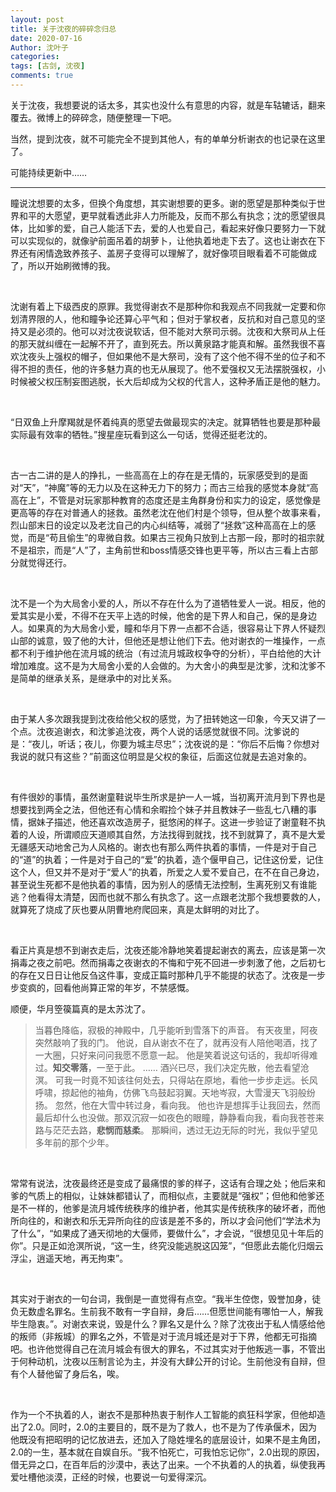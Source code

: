 ```yaml
---
layout: post
title: 关于沈夜的碎碎念归总
date: 2020-07-16
Author: 沈叶子
categories: 
tags: [古剑, 沈夜]
comments: true
--- 
```


关于沈夜，我想要说的话太多，其实也没什么有意思的内容，就是车轱辘话，翻来覆去。微博上的碎碎念，随便整理一下吧。

当然，提到沈夜，就不可能完全不提到其他人，有的单单分析谢衣的也记录在这里了。

可能持续更新中……

*********
瞳说沈想要的太多，但换个角度想，其实谢想要的更多。谢的愿望是那种类似于世界和平的大愿望，更早就看透此非人力所能及，反而不那么有执念；沈的愿望很具体，比如爹的爱，自己人能活下去，爱的人也爱自己，看起来好像只要努力一下就可以实现似的，就像驴前面吊着的胡萝卜，让他执着地走下去了。这也让谢衣在下界还有闲情逸致养孩子、盖房子变得可以理解了，就好像项目眼看着不可能做成了，所以开始刷微博的我。

<br/>

沈谢有着上下级西皮的原罪。我觉得谢衣不是那种你和我观点不同我就一定要和你划清界限的人，他和瞳争论还算心平气和；但对于掌权者，反抗和对自己意见的坚持又是必须的。他可以对沈夜说软话，但不能对大祭司示弱。沈夜和大祭司从上任的那天就纠缠在一起解不开了，直到死去。所以黄泉路才能真和解。虽然我很不喜欢沈夜头上强权的帽子，但如果他不是大祭司，没有了这个他不得不坐的位子和不得不担的责任，他的许多魅力真的也无从展现了。他不爱强权又无法摆脱强权，小时候被父权压制妄图逃脱，长大后却成为父权的代言人，这种矛盾正是他的魅力。

<br/>

“日双鱼上升摩羯就是怀着纯真的愿望去做最现实的决定。就算牺牲也要是那种最实际最有效率的牺牲。”搜星座玩看到这么一句话，觉得还挺老沈的。 ​​​​

<br/>

古一古二讲的是人的挣扎，一些高高在上的存在是无情的，玩家感受到的是面对“天”，“神魔”等的无力以及在这种无力下的努力；而古三给我的感觉本身就“高高在上”，不管是对玩家那种教育的态度还是主角群身份和实力的设定，感觉像是更高等的存在对普通人的拯救。虽然老沈在他们村是个领导，但从整个故事来看，烈山部末日的设定以及老沈自己的内心纠结等，减弱了“拯救”这种高高在上的感觉，而是“苟且偷生”的卑微自救。如果古三视角只放到上古那一段，那时的祖宗就不是祖宗，而是“人”了，主角前世和boss情感交锋也更平等，所以古三看上古部分就觉得还行。

<br/>

沈不是一个为大局舍小爱的人，所以不存在什么为了道牺牲爱人一说。相反，他的爱其实是小爱，不得不在天平上选的时候，他舍的是下界人和自己，保的是身边人。如果真的为大局舍小爱，瞳和华月下界一点都不合适，很容易让下界人怀疑烈山部的诚意，毁了他的大计，但他还是想让他们下去。他对谢衣的一堆操作，一点都不利于维护他在流月城的统治（有过流月城政权争夺的分析），平白给他的大计增加难度。这不是为大局舍小爱的人会做的。为大舍小的典型是沈爹，沈和沈爹不是简单的继承关系，是继承中的对比关系。

<br/>

由于某人多次跟我提到沈夜给他父权的感觉，为了扭转她这一印象，今天又讲了一个点。沈夜追谢衣，和沈爹追沈夜，两个人说的话感觉就很不同。沈爹说的是：“夜儿，听话；夜儿，你要为城主尽忠”；沈夜说的是：“你后不后悔？你想对我说的就只有这些？”前面这位明显是父权的象征，后面这位就是去追对象的。

<br/>

有件很妙的事情，虽然谢童鞋说毕生所求是护一人一城，当初离开流月到下界也是想要找到两全之法，但他还有心情和余暇捡个妹子并且教妹子一些乱七八糟的事情，据妹子描述，他还喜欢改造房子，挺悠闲的样子。这进一步验证了谢童鞋不执着的人设，所谓顺应天道顺其自然，方法找得到就找，找不到就算了，真不是大爱无疆感天动地舍己为人风格的。谢衣也有那么两件执着的事情，一件是对于自己的“道”的执着；一件是对于自己的“爱”的执着，造个偃甲自己，记住这份爱，记住这个人，但又并不是对于“爱人”的执着，所爱之人爱不爱自己，在不在自己身边，甚至说生死都不是他执着的事情，因为别人的感情无法控制，生离死别又有谁能逃？他看得太清楚，因而也就不那么有执念了。这一点跟老沈那个我想要救的人，就算死了烧成了灰也要从阴曹地府爬回来，真是太鲜明的对比了。

<br/>

看正片真是想不到谢衣走后，沈夜还能冷静地笑着提起谢衣的离去，应该是第一次捐毒之夜之前吧。然而捐毒之夜谢衣的不悔和宁死不回进一步刺激了他，之后初七的存在又日日让他反刍这件事，变成正篇时那种几乎不能提的状态了。沈夜是一步步变疯的，回看他尚算正常的年岁，不禁感慨。

顺便，华月箜篌篇真的是太苏沈了。

>当暮色降临，寂极的神殿中，几乎能听到雪落下的声音。
有天夜里，阿夜突然敲响了我的门。
他说，自从谢衣不在了，就再没有人陪他喝酒，找了一大圈，只好来问问我愿不愿意一起。
他是笑着说这句话的，我却听得难过。**知交零落**，一至于此。
……
酒兴已尽，我们决定先散，他去看望沧溟。
可我一时竟不知该往何处去，只得站在原地，看他一步步走远。长风呼啸，掠起他的袖角，仿佛飞鸟鼓起羽翼。天地岑寂，大雪漫天飞羽般纷扬。
忽然，他在大雪中转过身，看向我。
他也许是想挥手让我回去，然而最后却什么也没做。那双沉寂一如夜色的眼瞳，静静看向我，看向我苍苍来路与茫茫去路，**悲悯而慈柔**。
那瞬间，透过无边无际的时光，我似乎望见多年前的那个少年。


<br/>

常常有说法，沈夜最终还是变成了最痛恨的爹的样子，这话有合理之处；他后来和爹的气质上的相似，让妹妹都错认了，而相似点，主要就是“强权”；但他和他爹还是不一样的，他爹是流月城传统秩序的维护者，他其实是传统秩序的破坏者，而他所向往的，和谢衣和乐无异所向往的应该是差不多的，所以才会问他们“学法术为了什么”，“如果成了通天彻地的大偃师，要做什么”，才会说，“很想见见十年后的你”。只是正如沧溟所说，“这一生，终究没能逃脱这囚笼”，“但愿此去能化归烟云浮尘，逍遥天地，再无拘束”。

<br/>

其实对于谢衣的一句台词，我倒是一直觉得有点空。“我半生倥偬，毁誉加身，徒负无数虚名罪名。生前我不敢有一字自辩，身后……但愿世间能有哪怕一人，解我毕生隐衷。”。对谢衣来说，毁是什么？罪名又是什么？除了沈夜出于私人情感给他的叛师（非叛城）的罪名之外，不管是对于流月城还是对于下界，他都无可指摘吧。也许他觉得自己在流月城会有很大的罪名，不过其实对于他叛逃一事，不管出于何种动机，沈夜以压制言论为主，并没有大肆公开的讨论。生前他没有自辩，但有个人替他留了身后名，唉。

<br/>

作为一个不执着的人，谢衣不是那种热衷于制作人工智能的疯狂科学家，但他却造出了2.0。同时，2.0的主要目的，既不是为了救人，也不是为了传承偃术，因为他既没有把昭明的记忆放进去，还加入了隐姓埋名的底层设计，如果不是主角团，2.0的一生，基本就在自娱自乐。“我不怕死亡，可我怕忘记你”，2.0出现的原因，借无异之口，在百年后的沙漠中，表达了出来。一个不执着的人的执着，纵使我再爱吐槽他淡漠，正经的时候，也要说一句爱得深沉。

<br/>




